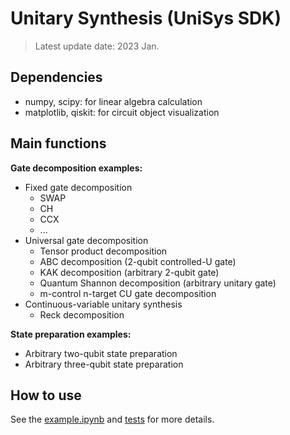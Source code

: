 # Unitary Synthesis (UniSys SDK)

> Latest update date: 2023 Jan.

## Dependencies
- numpy, scipy: for linear algebra calculation
- matplotlib, qiskit: for circuit object visualization

## Main functions

**Gate decomposition examples:**

- Fixed gate decomposition
  - SWAP 
  - CH
  - CCX
  - ...
- Universal gate decomposition
  - Tensor product decomposition
  - ABC decomposition (2-qubit controlled-U gate)
  - KAK decomposition (arbitrary 2-qubit gate)
  - Quantum Shannon decomposition (arbitrary unitary gate)
  - m-control n-target CU gate decomposition
- Continuous-variable unitary synthesis
  - Reck decomposition

**State preparation examples:**
- Arbitrary two-qubit state preparation
- Arbitrary three-qubit state preparation
  

## How to use

See the [example.ipynb](./example.ipynb) and [tests](./tests) for more details.
